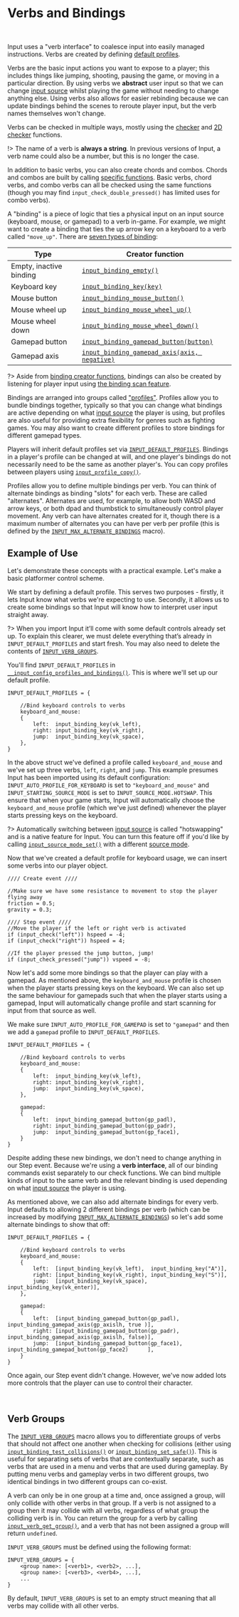 # Verbs and Bindings

&nbsp;

Input uses a "verb interface" to coalesce input into easily managed instructions. Verbs are created by defining [default profiles](Profiles).

Verbs are the basic input actions you want to expose to a player; this includes things like jumping, shooting, pausing the game, or moving in a particular direction. By using verbs we **abstract** user input so that we can change [input source](Input-Sources) whilst playing the game without needing to change anything else. Using verbs also allows for easier rebinding because we can update bindings behind the scenes to reroute player input, but the verb names themselves won't change.

Verbs can be checked in multiple ways, mostly using the [checker](Functions-(Checkers)) and [2D checker](Functions-(2D-Checkers)) functions.

!> The name of a verb is **always a string**. In previous versions of Input, a verb name could also be a number, but this is no longer the case.

In addition to basic verbs, you can also create chords and combos. Chords and combos are built by calling [specific functions](Functions-(Extended-Verbs)). Basic verbs, chord verbs, and combo verbs can all be checked using the same functions (though you may find `input_check_double_pressed()` has limited uses for combo verbs).

A "binding" is a piece of logic that ties a physical input on an input source (keyboard, mouse, or gamepad) to a verb in-game. For example, we might want to create a binding that ties the up arrow key on a keyboard to a verb called `"move_up"`. There are [seven types of binding](Functions-(Binding-Creators)):

|Type                   |Creator function                                                                                                       |
|-----------------------|-----------------------------------------------------------------------------------------------------------------------|
|Empty, inactive binding|[`input_binding_empty()`](Functions-(Binding-Creators)?id=input_binding_empty)                     |
|Keyboard key           |[`input_binding_key(key)`](Functions-(Binding-Creators)?id=input_binding_keykey)                                       |
|Mouse button           |[`input_binding_mouse_button()`](Functions-(Binding-Creators)?id=input_binding_mouse_buttonbutton)                     |
|Mouse wheel up         |[`input_binding_mouse_wheel_up()`](Functions-(Binding-Creators)?id=input_binding_mouse_wheel_up)                       |
|Mouse wheel down       |[`input_binding_mouse_wheel_down()`](Functions-(Binding-Creators)?id=input_binding_mouse_wheel_down)                   |
|Gamepad button         |[`input_binding_gamepad_button(button)`](Functions-(Binding-Creators)?id=input_binding_gamepad_buttonbutton)           |
|Gamepad axis           |[`input_binding_gamepad_axis(axis, negative)`](Functions-(Binding-Creators)?id=input_binding_gamepad_axisaxis-negative)|

?> Aside from [binding creator functions](Functions-(Binding-Creators)), bindings can also be created by listening for player input using [the binding scan feature](Functions-(Binding-Creators)?id=input_binding_scan_startsuccesscallback-failurecallback-sourcefilter-playerindex).

Bindings are arranged into groups called ["profiles"](Profiles). Profiles allow you to bundle bindings together, typically so that you can change what bindings are active depending on what [input source](Input-Sources) the player is using, but profiles are also useful for providing extra flexibility for genres such as fighting games. You may also want to create different profiles to store bindings for different gamepad types.

Players will inherit default profiles set via [`INPUT_DEFAULT_PROFILES`](Profiles?id=defining-default-profiles). Bindings in a player's profile can be changed at will, and one player's bindings do not necessarily need to be the same as another player's. You can copy profiles between players using [`input_profile_copy()`](Functions-(Exporting-and-Importing)?id=input_profile_copyplayerindexsrc-profilenamesrc-playerindexdst-profilenamedst).

Profiles allow you to define multiple bindings per verb. You can think of alternate bindings as binding "slots" for each verb. These are called "alternates". Alternates are used, for example, to allow both WASD and arrow keys, or both dpad and thumbstick to simultaneously control player movement. Any verb can have alternates created for it, though there is a maximum number of alternates you can have per verb per profile (this is defined by the [`INPUT_MAX_ALTERNATE_BINDINGS`](Configuration?id=profiles-and-bindings) macro).

## Example of Use

Let's demonstrate these concepts with a practical example. Let's make a basic platformer control scheme.

We start by defining a default profile. This serves two purposes - firstly, it lets Input know what verbs we're expecting to use. Secondly, it allows us to create some bindings so that Input will know how to interpret user input straight away.

?> When you import Input it’ll come with some default controls already set up. To explain this clearer, we must delete everything that’s already in `INPUT_DEFAULT_PROFILES` and start fresh. You may also need to delete the contents of [`INPUT_VERB_GROUPS`](Configuration?id=verbs).

You'll find `INPUT_DEFAULT_PROFILES` in [`__input_config_profiles_and_bindings()`](Configuration?id=profiles-and-bindings). This is where we'll set up our default profile.

```gml
INPUT_DEFAULT_PROFILES = {
    
    //Bind keyboard controls to verbs
    keyboard_and_mouse:
    {
        left:  input_binding_key(vk_left),
        right: input_binding_key(vk_right),
        jump:  input_binding_key(vk_space),
    },
}
```

In the above struct we've defined a profile called `keyboard_and_mouse` and we've set up three verbs, `left`, `right`, and `jump`. This example presumes Input has been imported using its default configuration: `INPUT_AUTO_PROFILE_FOR_KEYBOARD` is set to `"keyboard_and_mouse"` and `INPUT_STARTING_SOURCE_MODE` is set to `INPUT_SOURCE_MODE.HOTSWAP`. This ensure that when your game starts, Input will automatically choose the `keyboard_and_mouse` profile (which we've just defined) whenever the player starts pressing keys on the keyboard.

?> Automatically switching between [input source](Input-Sources) is called "hotswapping" and is a native feature for Input. You can turn this feature off if you'd like by calling [`input_source_mode_set()`](Functions-(Sources)?id=input_source_mode_setmode) with a different [source mode](Input-Sources).

Now that we've created a default profile for keyboard usage, we can insert some verbs into our player object.

```gml
//// Create event ////

//Make sure we have some resistance to movement to stop the player flying away
friction = 0.5;
gravity = 0.3;

//// Step event ////
//Move the player if the left or right verb is activated
if (input_check("left")) hspeed = -4;
if (input_check("right")) hspeed = 4;

//If the player pressed the jump button, jump!
if (input_check_pressed("jump")) vspeed = -8;
```

Now let's add some more bindings so that the player can play with a gamepad. As mentioned above, the `keyboard_and_mouse` profile is chosen when the player starts pressing keys on the keyboard. We can also set up the same behaviour for gamepads such that when the player starts using a gamepad, Input will automatically change profile and start scanning for input from that source as well.

We make sure `INPUT_AUTO_PROFILE_FOR_GAMEPAD` is set to `"gamepad"` and then we add a `gamepad` profile to `INPUT_DEFAULT_PROFILES`.

```gml
INPUT_DEFAULT_PROFILES = {
    
    //Bind keyboard controls to verbs
    keyboard_and_mouse:
    {
        left:  input_binding_key(vk_left),
        right: input_binding_key(vk_right),
        jump:  input_binding_key(vk_space),
    },
	
	gamepad:
	{
        left:  input_binding_gamepad_button(gp_padl),
        right: input_binding_gamepad_button(gp_padr),
        jump:  input_binding_gamepad_button(gp_face1),
	}
}
```

Despite adding these new bindings, we don't need to change anything in our Step event. Because we're using a **verb interface**, all of our binding commands exist separately to our check functions. We can bind multiple kinds of input to the same verb and the relevant binding is used depending on what [input source](Input-Sources) the player is using.

As mentioned above, we can also add alternate bindings for every verb. Input defaults to allowing 2 different bindings per verb (which can be increased by modifying [`INPUT_MAX_ALTERNATE_BINDINGS`](Configuration?id=profiles-and-bindings)) so let's add some alternate bindings to show that off:

```gml
INPUT_DEFAULT_PROFILES = {
    
    //Bind keyboard controls to verbs
    keyboard_and_mouse:
    {
        left:  [input_binding_key(vk_left),  input_binding_key("A")],
        right: [input_binding_key(vk_right), input_binding_key("S")],
        jump:  [input_binding_key(vk_space), input_binding_key(vk_enter)],
    },
	
	gamepad:
	{
        left:  [input_binding_gamepad_button(gp_padl),  input_binding_gamepad_axis(gp_axislh, true )],
        right: [input_binding_gamepad_button(gp_padr),  input_binding_gamepad_axis(gp_axislh, false)],
        jump:  [input_binding_gamepad_button(gp_face1), input_binding_gamepad_button(gp_face2)      ],
	}
}
```

Once again, our Step event didn't change. However, we've now added lots more controls that the player can use to control their character.

&nbsp;

## Verb Groups

The [`INPUT_VERB_GROUPS`](Configuration?id=verbs) macro allows you to differentiate groups of verbs that should not affect one another when checking for collisions (either using [`input_binding_test_collisions()`](Functions-(Binding-Access)?id=input_binding_test_collisionsverb-binding-playerindex-profilename) or [`input_binding_set_safe()`](Functions-(Binding-Access)?id=input_binding_set_safeverb-binding-playerindex-alternate-profilename)). This is useful for separating sets of verbs that are contextually separate, such as verbs that are used in a menu and verbs that are used during gameplay. By putting menu verbs and gameplay verbs in two different groups, two identical bindings in two different groups can co-exist.

A verb can only be in one group at a time and, once assigned a group, will only collide with other verbs in that group. If a verb is not assigned to a group then it may collide with all verbs, regardless of what group the colliding verb is in. You can return the group for a verb by calling [`input_verb_get_group()`](Functions-(Other)?id=input_verb_get_groupverb), and a verb that has not been assigned a group will return `undefined`.

`INPUT_VERB_GROUPS` must be defined using the following format:
```
INPUT_VERB_GROUPS = {
    <group name>: [<verb1>, <verb2>, ...],
	<group name>: [<verb3>, <verb4>, ...],
	...
}
```

By default, `INPUT_VERB_GROUPS` is set to an empty struct meaning that all verbs may collide with all other verbs.
